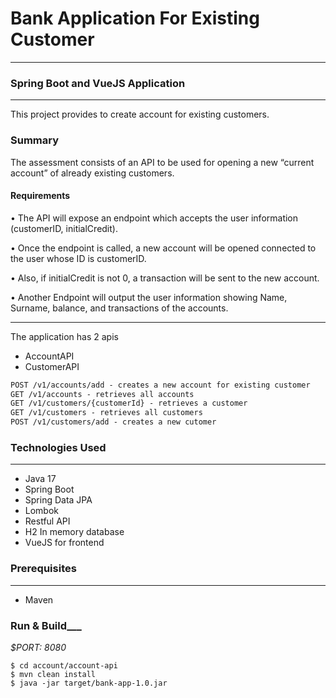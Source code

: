 # Bank Application For Existing Customer
___
### Spring Boot and VueJS Application

---
This project provides to create account for existing customers.

### Summary
The assessment consists of an API to be used for opening a new “current account” of already existing
customers.

#### Requirements

• The API will expose an endpoint which accepts the user information (customerID,
initialCredit).

• Once the endpoint is called, a new account will be opened connected to the user whose ID is
customerID.

• Also, if initialCredit is not 0, a transaction will be sent to the new account.

• Another Endpoint will output the user information showing Name, Surname, balance, and
transactions of the accounts.
___
The application has 2 apis
* AccountAPI
* CustomerAPI

```html
POST /v1/accounts/add - creates a new account for existing customer
GET /v1/accounts - retrieves all accounts
GET /v1/customers/{customerId} - retrieves a customer
GET /v1/customers - retrieves all customers
POST /v1/customers/add - creates a new cutomer
```

### Technologies Used

---
- Java 17
- Spring Boot
- Spring Data JPA
- Lombok
- Restful API
- H2 In memory database  
- VueJS for frontend

### Prerequisites

---
- Maven

### Run & Build___
*$PORT: 8080*
```ssh
$ cd account/account-api
$ mvn clean install
$ java -jar target/bank-app-1.0.jar 
```